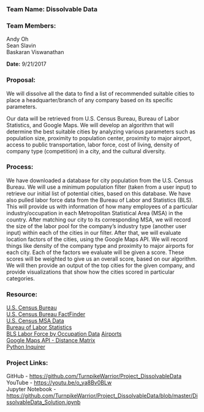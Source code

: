 ### Team Name: Dissolvable Data

### Team Members: 	
Andy Oh  
Sean Slavin  
Baskaran Viswanathan  

**Date:** 9/21/2017 

### Proposal: 
We will dissolve all the data to find a list of recommended suitable cities to place a headquarter/branch of any company based on its specific parameters. 

Our data will be retrieved from U.S. Census Bureau, Bureau of Labor Statistics, and Google Maps. We will develop an algorithm that will determine the best suitable cities by analyzing various parameters such as population size, proximity to population center, proximity to major airport, access to public transportation, labor force, cost of living, density of company type (competition) in a city, and the cultural diversity. 

### Process: 
We have downloaded a database for city population from the U.S. Census Bureau. We will use a minimum population filter (taken from a user input) to retrieve our initial list of potential cities, based on this database. We have also pulled labor force data from the Bureau of Labor and Statistics (BLS). This will provide us with information of how many employees of a particular industry/occupation in each Metropolitan Statistical Area (MSA) in the country. After matching our city to its corresponding MSA, we will record the size of the labor pool for the company’s industry type (another user input) within each of the cities in our filter. After that, we will evaluate location factors of the cities, using the Google Maps API. We will record things like density of the company type and proximity to major airports for each city. Each of the factors we evaluate will be given a score. These scores will be weighted to give us an overall score, based on our algorithm. We will then provide an output of the top cities for the given company, and provide visualizations that show how the cities scored in particular categories.

### Resource: 
[U.S. Census Bureau](https://www.census.gov/)     
[U.S. Census Bureau FactFinder](https://factfinder.census.gov/faces/nav/jsf/pages/index.xhtml)  
[U.S. Census MSA Data](https://www.census.gov/geographies/reference-files/time-series/demo/metro-micro/delineation-files.html)  
[Bureau of Labor Statistics](https://www.bls.gov/)  
[BLS Labor Force by Occupation Data](https://www.bls.gov/oes/tables.htm)
[Airports](http://ourairports.com/data/)  
[Google Maps API - Distance Matrix](https://developers.google.com/maps/documentation/distance-matrix/)  
[Python Inquirer](https://pypi.python.org/pypi/inquirer)  

### Project Links: 
GitHub - https://github.com/TurnpikeWarrior/Project_DissolvableData
YouTube - https://youtu.be/o_ya8Bv0BLw  
Jupyter Notebook - https://github.com/TurnpikeWarrior/Project_DissolvableData/blob/master/DissolvableData_Solution.ipynb